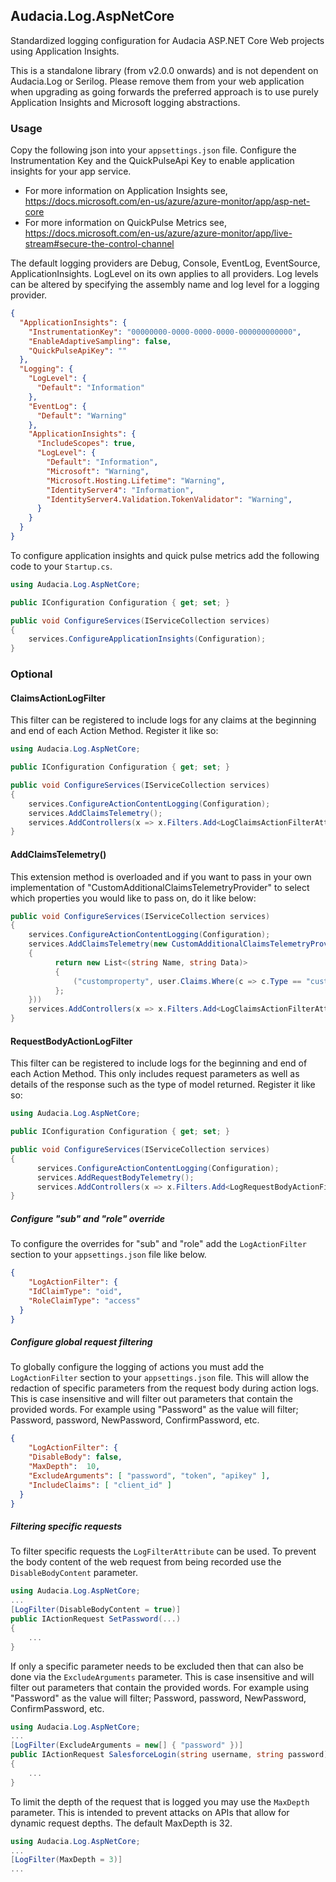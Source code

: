 ## Audacia.Log.AspNetCore

Standardized logging configuration for Audacia ASP.NET Core Web projects using Application Insights.

This is a standalone library (from v2.0.0 onwards) and is not dependent on Audacia.Log or Serilog. Please remove them from your web application when upgrading as going forwards the preferred approach is to use purely Application Insights and Microsoft logging abstractions.

### Usage

Copy the following json into your `appsettings.json` file. Configure the Instrumentation Key and  the QuickPulseApi Key to enable application insights for your app service.

 - For more information on Application Insights see, https://docs.microsoft.com/en-us/azure/azure-monitor/app/asp-net-core
 - For more information on QuickPulse Metrics see, https://docs.microsoft.com/en-us/azure/azure-monitor/app/live-stream#secure-the-control-channel

The default logging providers are Debug, Console, EventLog, EventSource, ApplicationInsights. LogLevel on its own applies to all providers. Log levels can be altered by specifying the assembly name and log level for a logging provider.

```json
{
  "ApplicationInsights": {
    "InstrumentationKey": "00000000-0000-0000-0000-000000000000",
    "EnableAdaptiveSampling": false,
    "QuickPulseApiKey": ""
  },
  "Logging": {
    "LogLevel": {
      "Default": "Information"
    },
    "EventLog": {
      "Default": "Warning"
    },
    "ApplicationInsights": {
      "IncludeScopes": true,
      "LogLevel": {
        "Default": "Information",
        "Microsoft": "Warning",
        "Microsoft.Hosting.Lifetime": "Warning",
        "IdentityServer4": "Information",
        "IdentityServer4.Validation.TokenValidator": "Warning",
      }
    }
  }
}
```

To configure application insights and quick pulse metrics add the following code to your `Startup.cs`.

```csharp
using Audacia.Log.AspNetCore;

public IConfiguration Configuration { get; set; }

public void ConfigureServices(IServiceCollection services)
{
	services.ConfigureApplicationInsights(Configuration);
}
```

### Optional

#### ClaimsActionLogFilter
This filter can be registered to include logs for any claims at the beginning and end of each Action Method. Register it like so:

```csharp
using Audacia.Log.AspNetCore;

public IConfiguration Configuration { get; set; }

public void ConfigureServices(IServiceCollection services)
{
	services.ConfigureActionContentLogging(Configuration);
    services.AddClaimsTelemetry();
	services.AddControllers(x => x.Filters.Add<LogClaimsActionFilterAttribute>());
}
```

#### AddClaimsTelemetry()
This extension method is overloaded and if you want to pass in your own implementation of "CustomAdditionalClaimsTelemetryProvider" to select which properties you would like to pass on, do it like below:

```csharp
public void ConfigureServices(IServiceCollection services)
{
	services.ConfigureActionContentLogging(Configuration);
    services.AddClaimsTelemetry(new CustomAdditionalClaimsTelemetryProvider((user) => 
    {
          return new List<(string Name, string Data)>
          {
              ("customproperty", user.Claims.Where(c => c.Type == "customproperty").Single().Value)
          };
    }))
	services.AddControllers(x => x.Filters.Add<LogClaimsActionFilterAttribute>());
}
```

#### RequestBodyActionLogFilter
This filter can be registered to include logs for the beginning and end of each Action Method. This only includes request parameters as well as details of the response such as the type of model returned. Register it like so:

```csharp
using Audacia.Log.AspNetCore;

public IConfiguration Configuration { get; set; }

public void ConfigureServices(IServiceCollection services)
{
	  services.ConfigureActionContentLogging(Configuration);
      services.AddRequestBodyTelemetry();
	  services.AddControllers(x => x.Filters.Add<LogRequestBodyActionFilterAttribute>());
}
```

##### Configure "sub" and "role" override

To configure the overrides for "sub" and "role" add the `LogActionFilter` section to your `appsettings.json` file like below.

```json
{
    "LogActionFilter": {
    "IdClaimType": "oid",
    "RoleClaimType": "access"
  }
}
```

##### Configure global request filtering
To globally configure the logging of actions you must add the `LogActionFilter` section to your `appsettings.json` file.
This will allow the redaction of specific parameters from the request body during action logs.
This is case insensitive and will filter out parameters that contain the provided words.
For example using "Password" as the value will filter; Password, password, NewPassword, ConfirmPassword, etc.

```json
{
    "LogActionFilter": {
    "DisableBody": false,
    "MaxDepth":  10,
    "ExcludeArguments": [ "password", "token", "apikey" ],
    "IncludeClaims": [ "client_id" ]
  }
}
```

##### Filtering specific requests
To filter specific requests the `LogFilterAttribute` can be used. 
To prevent the body content of the web request from being recorded use the `DisableBodyContent` parameter.
```c#
using Audacia.Log.AspNetCore;
...
[LogFilter(DisableBodyContent = true)]
public IActionRequest SetPassword(...)
{
    ...
}
```

If only a specific parameter needs to be excluded then that can also be done via the `ExcludeArguments` parameter. 
This is case insensitive and will filter out parameters that contain the provided words.
For example using "Password" as the value will filter; Password, password, NewPassword, ConfirmPassword, etc.
```c#
using Audacia.Log.AspNetCore;
...
[LogFilter(ExcludeArguments = new[] { "password" })]
public IActionRequest SalesforceLogin(string username, string password)
{
    ...
}
```

To limit the depth of the request that is logged you may use the `MaxDepth` parameter.
This is intended to prevent attacks on APIs that allow for dynamic request depths.
The default MaxDepth is 32.
```c#
using Audacia.Log.AspNetCore;
...
[LogFilter(MaxDepth = 3)]
...
```
